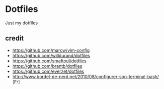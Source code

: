 Dotfiles
========

Just my dotfiles

credit
------

* https://github.com/marcw/vim-config
* https://github.com/willdurand/dotfiles
* https://github.com/smaftoul/dotfiles
* https://github.com/brantb/dotfiles
* https://github.com/everzet/dotfiles
* http://www.bordel-de-nerd.net/2010/08/configurer-son-terminal-bash/ [Fr]
